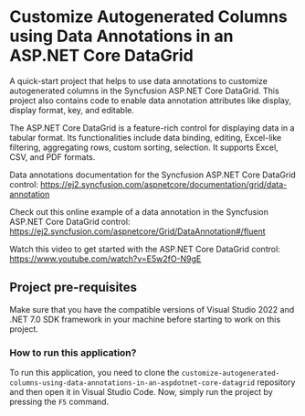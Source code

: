 # Customize Autogenerated Columns using Data Annotations in an ASP.NET Core DataGrid

A quick-start project that helps to use data annotations to customize autogenerated columns in the Syncfusion ASP.NET Core DataGrid. This project also contains code to enable data annotation attributes like display, display format, key, and editable.

The ASP.NET Core DataGrid is a feature-rich control for displaying data in a tabular format. Its functionalities include data binding, editing, Excel-like filtering, aggregating rows, custom sorting, selection. It supports Excel, CSV, and PDF formats.

Data annotations documentation for the Syncfusion ASP.NET Core DataGrid control: 
https://ej2.syncfusion.com/aspnetcore/documentation/grid/data-annotation

Check out this online example of a data annotation in the Syncfusion ASP.NET Core DataGrid control:
https://ej2.syncfusion.com/aspnetcore/Grid/DataAnnotation#/fluent

Watch this video to get started with the ASP.NET Core DataGrid control:
https://www.youtube.com/watch?v=E5w2fO-N9gE  
  
## Project pre-requisites

Make sure that you have the compatible versions of Visual Studio 2022 and .NET 7.0 SDK framework in your machine before starting to work on this project.

### How to run this application?

To run this application, you need to clone the `customize-autogenerated-columns-using-data-annotations-in-an-aspdotnet-core-datagrid` repository and then open it in Visual Studio Code. Now, simply run the project by pressing the `F5` command.
